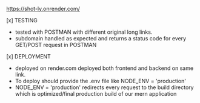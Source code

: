 https://shot-ly.onrender.com/

[x] TESTING
- tested with POSTMAN with different original long links.
- subdomain handled as expected and returns a status code for every GET/POST request in POSTMAN

[x] DEPLOYMENT
- deployed on render.com deployed both frontend and backend on same link.
- To deploy should provide the .env file like NODE_ENV = 'production'
- NODE_ENV = 'production' redirects every request to the build directory which is optimized/final production build of our mern application
